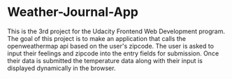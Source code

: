 # Weather-Journal-App
This is the 3rd project for the Udacity Frontend Web Development program. The goal of this project is to make an application that calls the openweathermap api
based on the user's zipcode. The user is asked to input their feelings and zipcode into the entry fields for submission. Once their data is submitted the 
temperature data along with their input is displayed dynamically in the browser.
